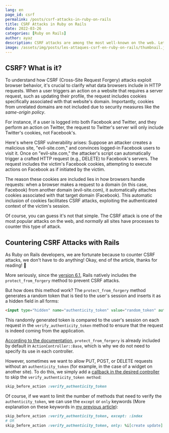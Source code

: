 ```yaml
---
lang: en  
page_id: csrf  
permalink: /posts/csrf-attacks-in-ruby-on-rails  
title: CSRF Attacks in Ruby on Rails  
date: 2022-03-26  
categories: [Ruby on Rails]  
author: ayaz  
description: CSRF attacks are among the most well-known on the web. Let's see how this attack works and how Ruby on Rails integrates security measures to prevent it.  
image: /assets/img/posts/les-attaques-csrf-en-ruby-on-rails/thumbnail.jpg
---
```


## CSRF? What is it?

To understand how CSRF (Cross-Site Request Forgery) attacks exploit browser behavior, it's crucial to clarify what data browsers include in HTTP requests. When a user triggers an action on a website that requires a server request, such as updating their profile, the request includes cookies specifically associated with that website's domain. Importantly, cookies from unrelated domains are not included due to security measures like the *same-origin policy*.

For instance, if a user is logged into both Facebook and Twitter, and they perform an action on Twitter, the request to Twitter's server will only include Twitter's cookies, not Facebook's.

Here's where CSRF vulnerability arises: Suppose an attacker creates a malicious site, "evil-site.com," and convinces logged-in Facebook users to visit it. Once on "evil-site.com," the attacker's script can automatically trigger a crafted HTTP request (e.g., DELETE) to Facebook's servers. The request includes the victim's Facebook cookies, attempting to execute actions on Facebook as if initiated by the victim.

The reason these cookies are included lies in how browsers handle requests: when a browser makes a request to a domain (in this case, Facebook) from another domain (evil-site.com), it automatically attaches cookies associated with that target domain (Facebook). This automatic inclusion of cookies facilitates CSRF attacks, exploiting the authenticated context of the victim's session.

Of course, you can guess it's not that simple. The CSRF attack is one of the most popular attacks on the web, and *normally* all sites have processes to counter this type of attack.

## Countering CSRF Attacks with Rails

As Ruby on Rails developers, we are fortunate because to counter CSRF attacks, we don't have to do anything! Okay, end of the article, thanks for reading! 👋

More seriously, since the [version 6.1](https://edgeguides.rubyonrails.org/configuring.html#config-action-controller-default-protect-from-forgery), Rails natively includes the `protect_from_forgery` method to prevent CSRF attacks.

But how does this method work? The `protect_from_forgery` method generates a random token that is tied to the user's session and inserts it as a hidden field in all forms:
```html
<input type="hidden" name="authenticity_token" value="random_token" autocomplete="off">
```
This randomly generated token is compared to the user's session on each request in the `verify_authenticity_token` method to ensure that the request is indeed coming from the application.

[According to the documentation](https://edgeguides.rubyonrails.org/configuring.html#config-action-controller-default-protect-from-forgery), `protect_from_forgery` is already included by default in `ActionController::Base`, which is why we do not need to specify its use in each controller.

However, sometimes we want to allow PUT, POST, or DELETE requests without an `authenticity_token` (for example, in the case of a widget on another site). To do this, we simply add a [callback in the desired controller](/posts/controller-callbacks-in-ruby-on-rails) to skip the `verify_authenticity_token method`:
```ruby
skip_before_action :verify_authenticity_token
```

Of course, if we want to limit the number of methods that need to verify the `authenticity_token`, we can use the `except` or `only` keywords (More explanation on these keywords in [my previous article](/posts/controller-callbacks-in-ruby-on-rails)):
```ruby
skip_before_action :verify_authenticity_token, except: :index
# OR
skip_before_action :verify_authenticity_token, only: %i[create update]
```
